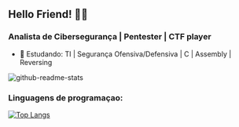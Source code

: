## Hello Friend! 👨‍💻
<markee>

 ### Analista de Cibersegurança | Pentester | CTF player
  
- 🌱 Estudando: TI | Segurança Ofensiva/Defensiva | C | Assembly | Reversing 

![github-readme-stats](https://github-readme-stats-sigma-five.vercel.app/api?username=DuduOliiver&theme=dark&show_icons=true&include_all_commits=true&count_private=false)

### Linguagens de programaçao:

[![Top Langs](https://github-readme-stats.vercel.app/api/top-langs/?username=DuduOliiver&hide_progress=true&layout=compact&langs_count=10&theme=dark)](https://github.com/anuraghazra/github-readme-stats)
